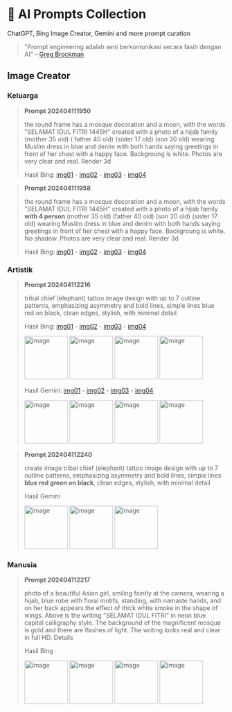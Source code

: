 # :robot: AI Prompts Collection
ChatGPT, Bing Image Creator, Gemini and more prompt curation


> "Prompt engineering adalah seni berkomunikasi secara fasih dengan AI" - [Greg Brockman](https://twitter.com/gdb/status/1634708489078706179?s=20)

## Image Creator

### Keluarga
> **Prompt 202404111950**
>
> the round frame has a mosque decoration and a moon, with the words "SELAMAT IDUL FITRI 1445H" created with a photo of a hijab family (mother 35 old) ( father 40 old) (sister 17 old) (son 20 old) wearing Muslim dress in blue and denim with both hands saying greetings in front of her chest with a happy face. Backgroung is white. Photos are very clear and real. Render 3d
>
> Hasil Bing: [img01](https://drive.google.com/file/d/14DtPUh3Up7FmTTl_zhY41EV14N3L08C1/view?usp=drive_link) - [img02](https://drive.google.com/file/d/18QnU1GcV9oBLpNHbmfEA7sCeNRxgs1rr/view?usp=drive_link) - [img03](https://drive.google.com/file/d/1XBZEtL_IGOpktpKe36rkCmXfp9ZgCM2_/view?usp=drive_link) - [img04](https://drive.google.com/file/d/1QsvabSayLp-hM5hXXAf0Tbe3UX3e22Q_/view?usp=drive_link)

> **Prompt 202404111958**
> 
> the round frame has a mosque decoration and a moon, with the words "SELAMAT IDUL FITRI 1445H" created with a photo of a hijab family **with 4 person** (mother 35 old) (father 40 old) (son 20 old) (sister 17 old) wearing Muslim dress in blue and denim with both hands saying greetings in front of her chest with a happy face. Backgroung is white. No shadow. Photos are very clear and real. Render 3d
>
> Hasil Bing: [img01](https://drive.google.com/file/d/1CuH0wa8MXKnbgAJ0qSAOR3dMLHhSoJI0/view?usp=drive_link) - [img02](https://drive.google.com/file/d/1xuK1ZjKsGuIkXbds4EeYgaHL-I86xuN6/view?usp=drive_link) - [img03](https://drive.google.com/file/d/1dxxCBXuDrh0JrJJrco6mFxzWvMxrYx0F/view?usp=drive_link) - [img04](https://drive.google.com/file/d/1kCRvD5n1e9yNjDOz1o6XSbaXiyzRdfTo/view?usp=drive_link)

### Artistik
> **Prompt 202404112216**
> 
> tribal chief (elephant) tattoo image design with up to 7 outline patterns, emphasizing asymmetry and bold lines, simple lines blue red on black, clean edges, stylish, with minimal detail
>
> Hasil Bing: [img01](https://drive.google.com/file/d/16ItHAo2U8PDY9RYkn1Papg5yoH2C1V1Q/view?usp=drive_link) - [img02](https://drive.google.com/file/d/1RdYNqWgh2crWrzrhqreWziobJMHvEqqs/view?usp=drive_link) - [img03](https://drive.google.com/file/d/1RnpO3ewiRJuv_AwyztxvesCOnAbniOaq/view?usp=drive_link) - [img04](https://drive.google.com/file/d/1VWB_Tp_9jbWzs_6TWLGmC5dGqipX5XEb/view?usp=drive_link)
> 
> <img src="https://drive.google.com/uc?id=16ItHAo2U8PDY9RYkn1Papg5yoH2C1V1Q" alt="image" title="The image" width="100" height="100" /> <img src="https://drive.google.com/uc?id=1RdYNqWgh2crWrzrhqreWziobJMHvEqqs" alt="image"	title="The image" width="100" height="100" /> <img src="https://drive.google.com/uc?id=1RnpO3ewiRJuv_AwyztxvesCOnAbniOaq" alt="image"	title="The image" width="100" height="100" /> <img src="https://drive.google.com/uc?id=1VWB_Tp_9jbWzs_6TWLGmC5dGqipX5XEb" alt="image"	title="The image" width="100" height="100" />
>
> Hasil Gemini: [img01](https://drive.google.com/file/d/1K_NeBrSACfDaUSYROJ9C7MtL8S_svQRJ/view?usp=drive_link) - [img02](https://drive.google.com/file/d/1ewDdyKSb7KWKC2VjB7q2U3RaA-nQ7Q0p/view?usp=drive_link) - [img03](https://drive.google.com/file/d/1qf-GEf6e5uqhn5sk6t-pNtN7gRQnbPVc/view?usp=drive_link) - [img04](https://drive.google.com/file/d/1dTvbn-1IU_iASb6D94SemxsR7w4Zfl58/view?usp=drive_link)
>
> <img src="https://drive.google.com/uc?id=1K_NeBrSACfDaUSYROJ9C7MtL8S_svQRJ" alt="image" title="The image" width="100" height="100" /> <img src="https://drive.google.com/uc?id=1ewDdyKSb7KWKC2VjB7q2U3RaA-nQ7Q0p" alt="image"	title="Gemini image" width="100" height="100" /> <img src="https://drive.google.com/uc?id=1qf-GEf6e5uqhn5sk6t-pNtN7gRQnbPVc" alt="image"	title="Gemini image" width="100" height="100" /> <img src="https://drive.google.com/uc?id=1dTvbn-1IU_iASb6D94SemxsR7w4Zfl58" alt="image"	title="Gemini image" width="100" height="100" />

> **Prompt 202404112240**
> 
> create image tribal chief (elephant) tattoo image design with up to 7 outline patterns, emphasizing asymmetry and bold lines, simple lines **blue red green on black**, clean edges, stylish, with minimal detail
>
> Hasil Gemini
>
> <img src="https://drive.google.com/uc?id=1aT4-Z28Mzc8SA-D8pnSa9UpXja_Skav1" alt="image" title="The image" width="100" height="100" /> <img src="https://drive.google.com/uc?id=1THkj9S_Vs3oSKJGMRhjy7_bKDNsfQJGK" alt="image"	title="The image" width="100" height="100" /> <img src="https://drive.google.com/uc?id=1v9keqnJCbUZ-v6j0Jt3hij72y5QnAtCV" alt="image"	title="The image" width="100" height="100" />

### Manusia
> **Prompt 202404112217**
> 
> photo of a beautiful Asian girl, smiling faintly at the camera, wearing a hijab, blue robe with floral motifs, standing, with namaste hands, and on her back appears the effect of thick white smoke in the shape of wings. Above is the writing "SELAMAT IDUL FITRI" in neon blue capital calligraphy style. The background of the magnificent mosque is gold and there are flashes of light. The writing looks real and clear in full HD. Details
>
> Hasil Bing
>
> <img src="https://drive.google.com/uc?id=1l2m9D3Fd5RO7lpIynLAJs973TPi4zlpT" alt="image" title="The image" width="100" height="100" /> <img src="https://drive.google.com/uc?id=1azUxTUnxv9HEJpCfSGc52z6tcOpzexl_" alt="image"	title="The image" width="100" height="100" /> <img src="https://drive.google.com/uc?id=1kcCeqjuy1Iv6KA8Sz2q7JcZjl9JMizrY" alt="image"	title="The image" width="100" height="100" /> <img src="https://drive.google.com/uc?id=1EMH7hzRf9dsuxCohUI4fxGBHOrHfesio" alt="image"	title="The image" width="100" height="100" />



